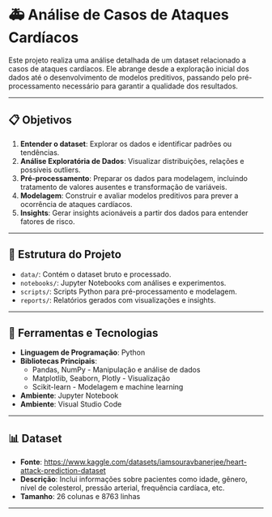 # 🚑 Análise de Casos de Ataques Cardíacos  

Este projeto realiza uma análise detalhada de um dataset relacionado a casos de ataques cardíacos. Ele abrange desde a exploração inicial dos dados até o desenvolvimento de modelos preditivos, passando pelo pré-processamento necessário para garantir a qualidade dos resultados.  

---

## 📋 Objetivos  
1. **Entender o dataset**: Explorar os dados e identificar padrões ou tendências.
2. **Análise Exploratória de Dados**: Visualizar distribuições, relações e possíveis outliers.
3. **Pré-processamento**: Preparar os dados para modelagem, incluindo tratamento de valores ausentes e transformação de variáveis.
4. **Modelagem**: Construir e avaliar modelos preditivos para prever a ocorrência de ataques cardíacos.
5. **Insights**: Gerar insights acionáveis a partir dos dados para entender fatores de risco.

---

## 📁 Estrutura do Projeto  

- `data/`: Contém o dataset bruto e processado.  
- `notebooks/`: Jupyter Notebooks com análises e experimentos.  
- `scripts/`: Scripts Python para pré-processamento e modelagem.  
- `reports/`: Relatórios gerados com visualizações e insights.  

---

## 🔧 Ferramentas e Tecnologias  

- **Linguagem de Programação**: Python  
- **Bibliotecas Principais**:  
  - Pandas, NumPy - Manipulação e análise de dados  
  - Matplotlib, Seaborn, Plotly - Visualização  
  - Scikit-learn - Modelagem e machine learning  
- **Ambiente**: Jupyter Notebook
- **Ambiente**: Visual Studio Code

---

## 📊 Dataset  

- **Fonte**: https://www.kaggle.com/datasets/iamsouravbanerjee/heart-attack-prediction-dataset 
- **Descrição**: Inclui informações sobre pacientes como idade, gênero, nível de colesterol, pressão arterial, frequência cardíaca, etc.  
- **Tamanho**: 26 colunas e 8763 linhas  

---

